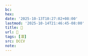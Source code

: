 ```yaml
---
bc:
hex:
date: '2025-10-13T10:27:02+08:00'
lastmod: '2025-10-14T21:46:45-08:00'
title: 􂼼
url: 􂼼
tags: [澴]
src: DCCV
note:
---
```

